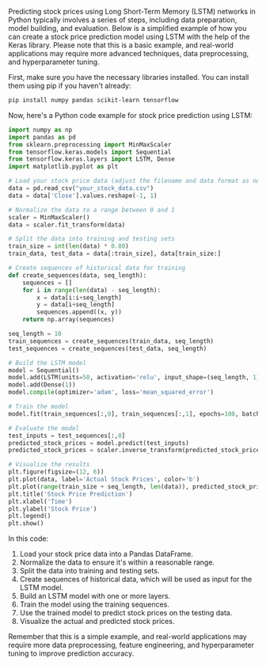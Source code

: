 Predicting stock prices using Long Short-Term Memory (LSTM) networks in Python typically involves a series of steps, including data preparation, model building, and evaluation. Below is a simplified example of how you can create a stock price prediction model using LSTM with the help of the Keras library. Please note that this is a basic example, and real-world applications may require more advanced techniques, data preprocessing, and hyperparameter tuning.

First, make sure you have the necessary libraries installed. You can install them using pip if you haven't already:

```bash
pip install numpy pandas scikit-learn tensorflow
```

Now, here's a Python code example for stock price prediction using LSTM:

```python
import numpy as np
import pandas as pd
from sklearn.preprocessing import MinMaxScaler
from tensorflow.keras.models import Sequential
from tensorflow.keras.layers import LSTM, Dense
import matplotlib.pyplot as plt

# Load your stock price data (adjust the filename and data format as needed)
data = pd.read_csv("your_stock_data.csv")
data = data['Close'].values.reshape(-1, 1)

# Normalize the data to a range between 0 and 1
scaler = MinMaxScaler()
data = scaler.fit_transform(data)

# Split the data into training and testing sets
train_size = int(len(data) * 0.80)
train_data, test_data = data[:train_size], data[train_size:]

# Create sequences of historical data for training
def create_sequences(data, seq_length):
    sequences = []
    for i in range(len(data) - seq_length):
        x = data[i:i+seq_length]
        y = data[i+seq_length]
        sequences.append((x, y))
    return np.array(sequences)

seq_length = 10
train_sequences = create_sequences(train_data, seq_length)
test_sequences = create_sequences(test_data, seq_length)

# Build the LSTM model
model = Sequential()
model.add(LSTM(units=50, activation='relu', input_shape=(seq_length, 1)))
model.add(Dense(1))
model.compile(optimizer='adam', loss='mean_squared_error')

# Train the model
model.fit(train_sequences[:,0], train_sequences[:,1], epochs=100, batch_size=64)

# Evaluate the model
test_inputs = test_sequences[:,0]
predicted_stock_prices = model.predict(test_inputs)
predicted_stock_prices = scaler.inverse_transform(predicted_stock_prices)

# Visualize the results
plt.figure(figsize=(12, 6))
plt.plot(data, label='Actual Stock Prices', color='b')
plt.plot(range(train_size + seq_length, len(data)), predicted_stock_prices, label='Predicted Stock Prices', color='r')
plt.title('Stock Price Prediction')
plt.xlabel('Time')
plt.ylabel('Stock Price')
plt.legend()
plt.show()
```

In this code:

1. Load your stock price data into a Pandas DataFrame.
2. Normalize the data to ensure it's within a reasonable range.
3. Split the data into training and testing sets.
4. Create sequences of historical data, which will be used as input for the LSTM model.
5. Build an LSTM model with one or more layers.
6. Train the model using the training sequences.
7. Use the trained model to predict stock prices on the testing data.
8. Visualize the actual and predicted stock prices.

Remember that this is a simple example, and real-world applications may require more data preprocessing, feature engineering, and hyperparameter tuning to improve prediction accuracy.
